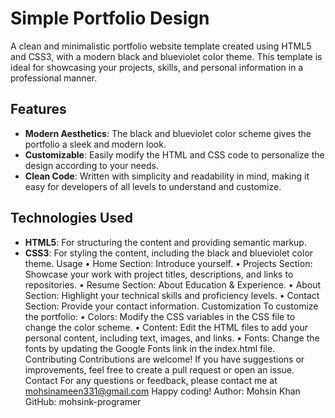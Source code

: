 # Simple Portfolio Design 
A clean and minimalistic portfolio website template created using HTML5 and CSS3, with a modern black and blueviolet color theme. This template is ideal for showcasing your projects, skills, and personal information in a professional manner. 
## Features 
- **Modern Aesthetics**: The black and blueviolet color scheme gives the portfolio a sleek and modern look.
 - **Customizable**: Easily modify the HTML and CSS code to personalize the design according to your needs. 
- **Clean Code**: Written with simplicity and readability in mind, making it easy for developers of all levels to understand and customize. 
## Technologies Used 
- **HTML5**: For structuring the content and providing semantic markup. 
- **CSS3**: For styling the content, including the black and blueviolet color theme.
Usage
•	Home Section: Introduce yourself.
•	Projects Section: Showcase your work with project titles, descriptions, and links to repositories.
•	Resume Section: About Education & Experience.
•	About Section: Highlight your technical skills and proficiency levels.
•	Contact Section: Provide your contact information.
Customization
To customize the portfolio:
•	Colors: Modify the CSS variables in the CSS file to change the color scheme.
•	Content: Edit the HTML files to add your personal content, including text, images, and links.
•	Fonts: Change the fonts by updating the Google Fonts link in the index.html file.
Contributing
Contributions are welcome! If you have suggestions or improvements, feel free to create a pull request or open an issue.
Contact
For any questions or feedback, please contact me at mohsinameen331@gmail.com
Happy coding!
Author: Mohsin Khan GitHub: mohsink-programer
